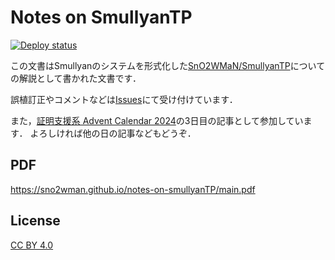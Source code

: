 # Notes on SmullyanTP

[![Deploy status](https://github.com/SnO2WMaN/notes-on-smullyanTP/actions/workflows/deploy.yml/badge.svg)](https://github.com/SnO2WMaN/notes-on-smullyanTP/actions/workflows/deploy.yml)

この文書はSmullyanのシステムを形式化した[SnO2WMaN/SmullyanTP](https://github.com/SnO2WMaN/SmullyanTP)についての解説として書かれた文書です．

誤植訂正やコメントなどは[Issues](https://github.com/SnO2WMaN/notes-on-smullyanTP/issues)にて受け付けています．

また，[証明支援系 Advent Calendar 2024](https://adventar.org/calendars/10209)の3日目の記事として参加しています．
よろしければ他の日の記事などもどうぞ．

## PDF

https://sno2wman.github.io/notes-on-smullyanTP/main.pdf

## License

[CC BY 4.0](./LICENSE)
